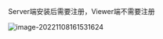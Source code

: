 Server端安装后需要注册，Viewer端不需要注册

![image-20221108161531624](C:\Users\xtanx\Desktop\typora\.assets\image-20221108161531624.png)